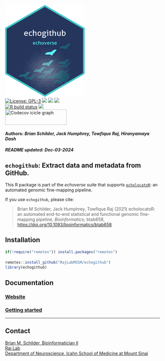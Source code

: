 <img src='https://github.com/RajLabMSSM/echogithub/raw/master/inst/hex/hex.png' title='Hex sticker for echogithub' height='300'><br>
[![License:
GPL-3](https://img.shields.io/badge/license-GPL--3-blue.svg)](https://cran.r-project.org/web/licenses/GPL-3)
[![](https://img.shields.io/badge/devel%20version-0.99.3-black.svg)](https://github.com/RajLabMSSM/echogithub)
[![](https://img.shields.io/github/languages/code-size/RajLabMSSM/echogithub.svg)](https://github.com/RajLabMSSM/echogithub)
[![](https://img.shields.io/github/last-commit/RajLabMSSM/echogithub.svg)](https://github.com/RajLabMSSM/echogithub/commits/master)
<br> [![R build
status](https://github.com/RajLabMSSM/echogithub/workflows/rworkflows/badge.svg)](https://github.com/RajLabMSSM/echogithub/actions)
[![](https://codecov.io/gh/RajLabMSSM/echogithub/branch/master/graph/badge.svg)](https://app.codecov.io/gh/RajLabMSSM/echogithub)
<br>
<a href='https://app.codecov.io/gh/RajLabMSSM/echogithub/tree/master' target='_blank'><img src='https://codecov.io/gh/RajLabMSSM/echogithub/branch/master/graphs/icicle.svg' title='Codecov icicle graph' width='200' height='50' style='vertical-align: top;'></a>  
<h4>  
Authors: <i>Brian Schilder, Jack Humphrey, Towfique Raj, Hiranyamaya
Dash</i>  
</h4>
<h5>  
README updated: <i>Dec-03-2024</i>  
</h5>

## `echogithub`: Extract data and metadata from GitHub.

This R package is part of the *echoverse* suite that supports
[`echolocatoR`](https://github.com/RajLabMSSM/echolocatoR): an automated
genomic fine-mapping pipeline.

If you use `echogithub`, please cite:

> Brian M Schilder, Jack Humphrey, Towfique Raj (2021) echolocatoR: an
> automated end-to-end statistical and functional genomic fine-mapping
> pipeline, *Bioinformatics*; btab658,
> <https://doi.org/10.1093/bioinformatics/btab658>

## Installation

``` r
if(!require("remotes")) install.packages("remotes")

remotes::install_github("RajLabMSSM/echogithub")
library(echogithub)
```

## Documentation

### [Website](https://rajlabmssm.github.io/echogithub)

### [Getting started](https://rajlabmssm.github.io/echogithub/articles/echogithub)

<hr>

## Contact

<a href="https://bschilder.github.io/BMSchilder/" target="_blank">Brian
M. Schilder, Bioinformatician II</a>  
<a href="https://rajlab.org" target="_blank">Raj Lab</a>  
<a href="https://icahn.mssm.edu/about/departments/neuroscience" target="_blank">Department
of Neuroscience, Icahn School of Medicine at Mount Sinai</a>
